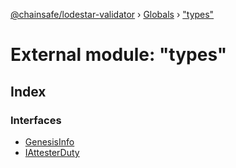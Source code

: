 [@chainsafe/lodestar-validator](../README.md) › [Globals](../globals.md) › ["types"](_types_.md)

# External module: "types"

## Index

### Interfaces

* [GenesisInfo](../interfaces/_types_.genesisinfo.md)
* [IAttesterDuty](../interfaces/_types_.iattesterduty.md)
